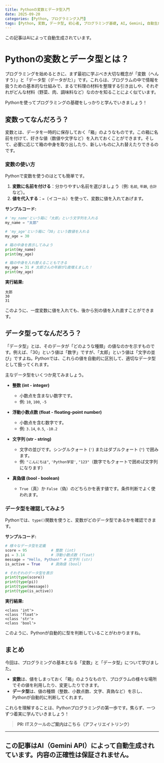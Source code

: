 ```yaml
---
title: Pythonの変数とデータ型入門
date: 2025-09-20
categories: [Python, プログラミング入門]
tags: [Python, 変数, データ型, 初心者, プログラミング基礎, AI, Gemini, 自動生成]
---
```


この記事はAIによって自動生成されています。

# Pythonの変数とデータ型とは？

プログラミングを始めるときに、まず最初に学ぶべき大切な概念が「変数（へんすう）」と「データ型（データがた）」です。これらは、プログラムの中で情報を扱うための基本的な仕組みで、まるで料理の材料を整理する引き出しや、それぞれがどんな材料（野菜、肉、調味料など）なのかを知ることによく似ています。

Pythonを使ってプログラミングの基礎をしっかりと学んでいきましょう！

## 変数ってなんだろう？

変数とは、データを一時的に保存しておく「箱」のようなものです。この箱に名前を付けて、好きな値（数値や文字など）を入れておくことができます。そして、必要に応じて箱の中身を取り出したり、新しいものに入れ替えたりできるのです。

### 変数の使い方

Pythonで変数を使うのはとても簡単です。

1.  **変数に名前を付ける**：分かりやすい名前を選びましょう（例: `名前`, `年齢`, `合計`など）。
2.  **値を代入する**：`=`（イコール）を使って、変数に値を入れてあげます。

**サンプルコード:**

```python
# 'my_name'という箱に「太郎」という文字列を入れる
my_name = "太郎"

# 'my_age'という箱に「30」という数値を入れる
my_age = 30

# 箱の中身を表示してみよう
print(my_name)
print(my_age)

# 箱の中身を入れ替えることもできる
my_age = 31 # 太郎さんの年齢が1歳増えました！
print(my_age)
```

**実行結果:**

```
太郎
30
31
```

このように、一度変数に値を入れても、後から別の値を入れ直すことができます。

## データ型ってなんだろう？

「データ型」とは、そのデータが「どのような種類」の値なのかを示すものです。例えば、「30」という値は「数字」ですが、「太郎」という値は「文字の並び」ですよね。Pythonでは、これらの値を自動的に区別して、適切なデータ型として扱ってくれます。

主なデータ型をいくつか見てみましょう。

*   **整数 (int - integer)**
    *   小数点を含まない数字です。
    *   例: `10`, `100`, `-5`

*   **浮動小数点数 (float - floating-point number)**
    *   小数点を含む数字です。
    *   例: `3.14`, `0.5`, `-10.2`

*   **文字列 (str - string)**
    *   文字の並びです。シングルクォート (`'`) またはダブルクォート (`"`) で囲みます。
    *   例: `"こんにちは"`, `'Python学習'`, `"123"`（数字でもクォートで囲めば文字列になります）

*   **真偽値 (bool - boolean)**
    *   `True`（真）か `False`（偽）のどちらかを表す値です。条件判断でよく使われます。

### データ型を確認してみよう

Pythonでは、`type()`関数を使うと、変数がどのデータ型であるかを確認できます。

**サンプルコード:**

```python
# 様々なデータ型を定義
score = 95           # 整数 (int)
pi = 3.14            # 浮動小数点数 (float)
message = "Hello, Python!" # 文字列 (str)
is_active = True     # 真偽値 (bool)

# それぞれのデータ型を表示
print(type(score))
print(type(pi))
print(type(message))
print(type(is_active))
```

**実行結果:**

```
<class 'int'>
<class 'float'>
<class 'str'>
<class 'bool'>
```

このように、Pythonが自動的に型を判断していることがわかりますね。

## まとめ

今回は、プログラミングの基本となる「変数」と「データ型」について学びました。

*   **変数**は、値をしまっておく「箱」のようなもので、プログラムの様々な場所でその値を利用したり、変更したりできます。
*   **データ型**は、値の種類（整数、小数点数、文字、真偽など）を示し、Pythonが自動的に判断してくれます。

これらを理解することは、Pythonプログラミングの第一歩です。焦らず、一つずつ着実に学んでいきましょう！
> **PR: ITスクールのご案内はこちら（アフィリエイトリンク）**

---
この記事はAI（Gemini API）によって自動生成されています。内容の正確性は保証されません。
---
